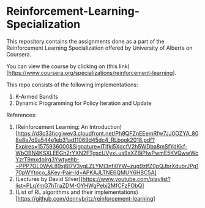 # Reinforcement-Learning-Specialization
This repository contains the assignments done as a part of the Reinforcement Learning Specialization offered by University of Alberta on Coursera.

You can view the course by clicking on (this link)[https://www.coursera.org/specializations/reinforcement-learning].

This repo consists of the following implementations:
1. K-Armed Bandits
2. Dynamic Programming for Policy Iteration and Update

References:
1. (Reinforcement Learning: An Introduction)[https://d3c33hcgiwev3.cloudfront.net/Ph9QFZnEEemRfw7JJ0OZYA_808e8e7d9a544e1eb31ad11069d45dc4_RLbook2018.pdf?Expires=1575936000&Signature=ITlfkj5XdcfV2h5WDba8mSfYdKkf-WbOBN4KSXLEEGh2rYXN2FTgscUVyxLus9sXZBiPIwPwmE5KVQwwWcYzrT9mxdoIrg3Ywtyehb-~PPP7OL0WvL89xj6I7V3vgLZLYMi3nfi0YW~zug9zlfZ0pQJbrXdubrJPg170pWYtoco_&Key-Pair-Id=APKAJLTNE6QMUY6HBC5A]
2. (Lectures by David Silver)[https://www.youtube.com/playlist?list=PLqYmG7hTraZDM-OYHWgPebj2MfCFzFObQ]
3. (List of RL algorithms and their implementations)[https://github.com/dennybritz/reinforcement-learning]
